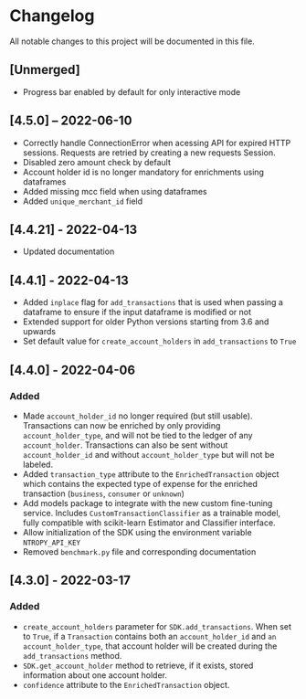 
# Changelog
All notable changes to this project will be documented in this file.

## [Unmerged] 
- Progress bar enabled by default for only interactive mode

## [4.5.0] – 2022-06-10 
- Correctly handle ConnectionError when acessing API for expired HTTP sessions. Requests are retried by creating a new requests Session.
- Disabled zero amount check by default
- Account holder id is no longer mandatory for enrichments using dataframes
- Added missing mcc field when using dataframes
- Added `unique_merchant_id` field

## [4.4.21] - 2022-04-13
- Updated documentation

## [4.4.1] - 2022-04-13

- Added `inplace` flag for `add_transactions` that is used when passing a dataframe to ensure if the input dataframe is modified or not
- Extended support for older Python versions starting from 3.6 and upwards
- Set default value for `create_account_holders` in `add_transactions` to `True`

## [4.4.0] - 2022-04-06
### Added
- Made `account_holder_id` no longer required (but still usable). Transactions can now be enriched by only providing `account_holder_type`, and will not be tied to the ledger of any `account_holder`. Transactions can also be sent without `account_holder_id` and without `account_holder_type` but will not be labeled.
- Added `transaction_type` attribute to the `EnrichedTransaction` object which contains the expected type of expense for the enriched transaction (`business`, `consumer` or `unknown`)
- Add models package to integrate with the new custom fine-tuning service. Includes `CustomTransactionClassifier` as a trainable model, fully compatible with scikit-learn Estimator and Classifier interface.
- Allow initialization of the SDK using the environment variable `NTROPY_API_KEY`
- Removed `benchmark.py` file and corresponding documentation


## [4.3.0] - 2022-03-17
### Added
- `create_account_holders` parameter for `SDK.add_transactions`. When set to `True`, if a `Transaction` contains both an `account_holder_id` and `an account_holder_type`, that account holder will be created during the `add_transactions` method.
- `SDK.get_account_holder` method to retrieve, if it exists, stored information about one account holder.
- `confidence` attribute to the `EnrichedTransaction` object.

